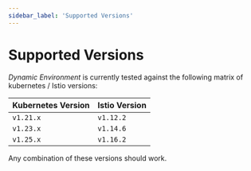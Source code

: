 ```yaml
---
sidebar_label: 'Supported Versions'
---
```


# Supported Versions

_Dynamic Environment_ is currently tested against the following matrix of kubernetes / Istio
versions:

| Kubernetes Version | Istio Version |
|--------------------|---------------|
| `v1.21.x`          | `v1.12.2`     |
| `v1.23.x`          | `v1.14.6`     |
| `v1.25.x`          | `v1.16.2`     |

Any combination of these versions should work.
